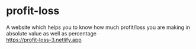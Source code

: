 # profit-loss
A website which helps you to know how much profit/loss you are making in absolute value as well as percentage<br>
https://profit-loss-3.netlify.app
